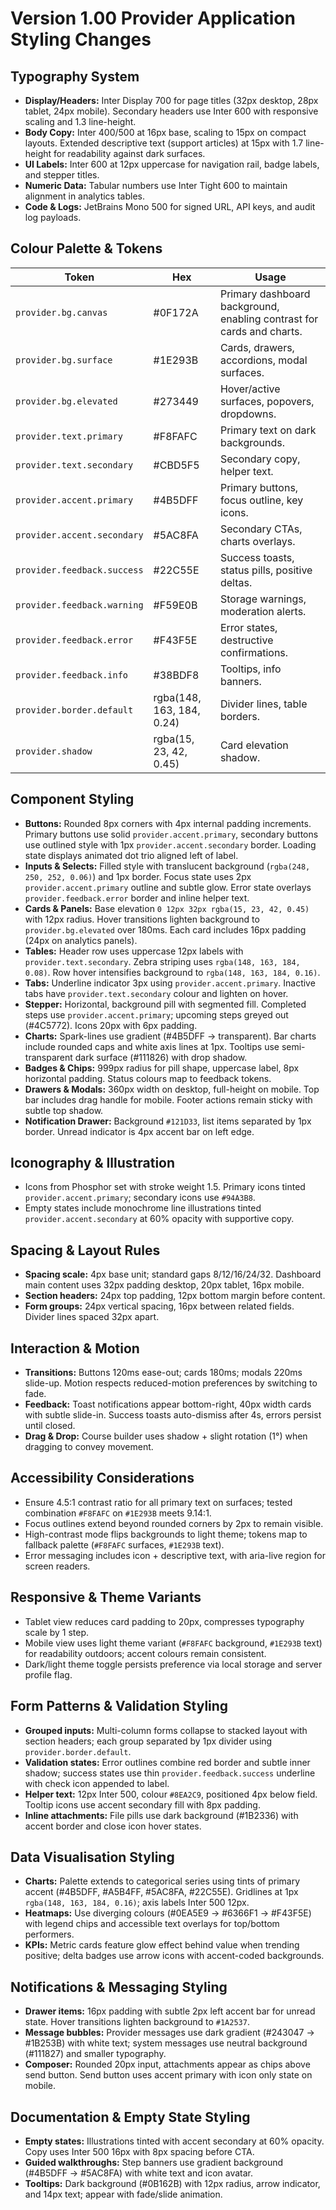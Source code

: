 # Version 1.00 Provider Application Styling Changes

## Typography System
- **Display/Headers:** Inter Display 700 for page titles (32px desktop, 28px tablet, 24px mobile). Secondary headers use Inter 600 with responsive scaling and 1.3 line-height.
- **Body Copy:** Inter 400/500 at 16px base, scaling to 15px on compact layouts. Extended descriptive text (support articles) at 15px with 1.7 line-height for readability against dark surfaces.
- **UI Labels:** Inter 600 at 12px uppercase for navigation rail, badge labels, and stepper titles.
- **Numeric Data:** Tabular numbers use Inter Tight 600 to maintain alignment in analytics tables.
- **Code & Logs:** JetBrains Mono 500 for signed URL, API keys, and audit log payloads.

## Colour Palette & Tokens
| Token | Hex | Usage |
| --- | --- | --- |
| `provider.bg.canvas` | #0F172A | Primary dashboard background, enabling contrast for cards and charts. |
| `provider.bg.surface` | #1E293B | Cards, drawers, accordions, modal surfaces. |
| `provider.bg.elevated` | #273449 | Hover/active surfaces, popovers, dropdowns. |
| `provider.text.primary` | #F8FAFC | Primary text on dark backgrounds. |
| `provider.text.secondary` | #CBD5F5 | Secondary copy, helper text. |
| `provider.accent.primary` | #4B5DFF | Primary buttons, focus outline, key icons. |
| `provider.accent.secondary` | #5AC8FA | Secondary CTAs, charts overlays. |
| `provider.feedback.success` | #22C55E | Success toasts, status pills, positive deltas. |
| `provider.feedback.warning` | #F59E0B | Storage warnings, moderation alerts. |
| `provider.feedback.error` | #F43F5E | Error states, destructive confirmations. |
| `provider.feedback.info` | #38BDF8 | Tooltips, info banners. |
| `provider.border.default` | rgba(148, 163, 184, 0.24) | Divider lines, table borders. |
| `provider.shadow` | rgba(15, 23, 42, 0.45) | Card elevation shadow. |

## Component Styling
- **Buttons:** Rounded 8px corners with 4px internal padding increments. Primary buttons use solid `provider.accent.primary`, secondary buttons use outlined style with 1px `provider.accent.secondary` border. Loading state displays animated dot trio aligned left of label.
- **Inputs & Selects:** Filled style with translucent background (`rgba(248, 250, 252, 0.06)`) and 1px border. Focus state uses 2px `provider.accent.primary` outline and subtle glow. Error state overlays `provider.feedback.error` border and inline helper text.
- **Cards & Panels:** Base elevation `0 12px 32px rgba(15, 23, 42, 0.45)` with 12px radius. Hover transitions lighten background to `provider.bg.elevated` over 180ms. Each card includes 16px padding (24px on analytics panels).
- **Tables:** Header row uses uppercase 12px labels with `provider.text.secondary`. Zebra striping uses `rgba(148, 163, 184, 0.08)`. Row hover intensifies background to `rgba(148, 163, 184, 0.16)`.
- **Tabs:** Underline indicator 3px using `provider.accent.primary`. Inactive tabs have `provider.text.secondary` colour and lighten on hover.
- **Stepper:** Horizontal, background pill with segmented fill. Completed steps use `provider.accent.primary`; upcoming steps greyed out (#4C5772). Icons 20px with 6px padding.
- **Charts:** Spark-lines use gradient (#4B5DFF → transparent). Bar charts include rounded caps and white axis lines at 1px. Tooltips use semi-transparent dark surface (#111826) with drop shadow.
- **Badges & Chips:** 999px radius for pill shape, uppercase label, 8px horizontal padding. Status colours map to feedback tokens.
- **Drawers & Modals:** 360px width on desktop, full-height on mobile. Top bar includes drag handle for mobile. Footer actions remain sticky with subtle top shadow.
- **Notification Drawer:** Background `#121D33`, list items separated by 1px border. Unread indicator is 4px accent bar on left edge.

## Iconography & Illustration
- Icons from Phosphor set with stroke weight 1.5. Primary icons tinted `provider.accent.primary`; secondary icons use `#94A3B8`.
- Empty states include monochrome line illustrations tinted `provider.accent.secondary` at 60% opacity with supportive copy.

## Spacing & Layout Rules
- **Spacing scale:** 4px base unit; standard gaps 8/12/16/24/32. Dashboard main content uses 32px padding desktop, 20px tablet, 16px mobile.
- **Section headers:** 24px top padding, 12px bottom margin before content.
- **Form groups:** 24px vertical spacing, 16px between related fields. Divider lines spaced 32px apart.

## Interaction & Motion
- **Transitions:** Buttons 120ms ease-out; cards 180ms; modals 220ms slide-up. Motion respects reduced-motion preferences by switching to fade.
- **Feedback:** Toast notifications appear bottom-right, 40px width cards with subtle slide-in. Success toasts auto-dismiss after 4s, errors persist until closed.
- **Drag & Drop:** Course builder uses shadow + slight rotation (1°) when dragging to convey movement.

## Accessibility Considerations
- Ensure 4.5:1 contrast ratio for all primary text on surfaces; tested combination `#F8FAFC` on `#1E293B` meets 9.14:1.
- Focus outlines extend beyond rounded corners by 2px to remain visible.
- High-contrast mode flips backgrounds to light theme; tokens map to fallback palette (`#F8FAFC` surfaces, `#1E293B` text).
- Error messaging includes icon + descriptive text, with aria-live region for screen readers.

## Responsive & Theme Variants
- Tablet view reduces card padding to 20px, compresses typography scale by 1 step.
- Mobile view uses light theme variant (`#F8FAFC` background, `#1E293B` text) for readability outdoors; accent colours remain consistent.
- Dark/light theme toggle persists preference via local storage and server profile flag.

## Form Patterns & Validation Styling
- **Grouped inputs:** Multi-column forms collapse to stacked layout with section headers; each group separated by 1px divider using `provider.border.default`.
- **Validation states:** Error outlines combine red border and subtle inner shadow; success states use thin `provider.feedback.success` underline with check icon appended to label.
- **Helper text:** 12px Inter 500, colour `#8EA2C9`, positioned 4px below field. Tooltip icons use accent secondary fill with 8px padding.
- **Inline attachments:** File pills use dark background (#1B2336) with accent border and close icon hover states.

## Data Visualisation Styling
- **Charts:** Palette extends to categorical series using tints of primary accent (#4B5DFF, #A5B4FF, #5AC8FA, #22C55E). Gridlines at 1px `rgba(148, 163, 184, 0.16)`; axis labels Inter 500 12px.
- **Heatmaps:** Use diverging colours (#0EA5E9 → #6366F1 → #F43F5E) with legend chips and accessible text overlays for top/bottom performers.
- **KPIs:** Metric cards feature glow effect behind value when trending positive; delta badges use arrow icons with accent-coded backgrounds.

## Notifications & Messaging Styling
- **Drawer items:** 16px padding with subtle 2px left accent bar for unread state. Hover transitions lighten background to `#1A2537`.
- **Message bubbles:** Provider messages use dark gradient (#243047 → #1B253B) with white text; system messages use neutral background (#111827) and smaller typography.
- **Composer:** Rounded 20px input, attachments appear as chips above send button. Send button uses accent primary with icon only state on mobile.

## Documentation & Empty State Styling
- **Empty states:** Illustrations tinted with accent secondary at 60% opacity. Copy uses Inter 500 16px with 8px spacing before CTA.
- **Guided walkthroughs:** Step banners use gradient background (#4B5DFF → #5AC8FA) with white text and icon avatar.
- **Tooltips:** Dark background (#0B162B) with 12px radius, arrow indicator, and 14px text; appear with fade/slide animation.
